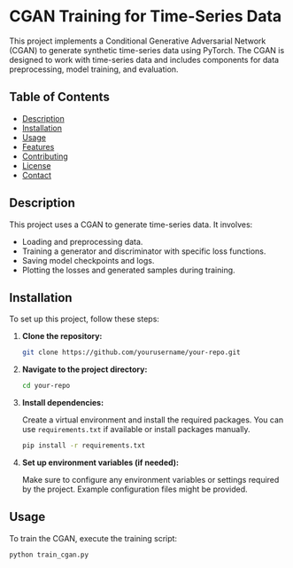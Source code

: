 # CGAN Training for Time-Series Data

This project implements a Conditional Generative Adversarial Network (CGAN) to generate synthetic time-series data using PyTorch. The CGAN is designed to work with time-series data and includes components for data preprocessing, model training, and evaluation.

## Table of Contents

- [Description](#description)
- [Installation](#installation)
- [Usage](#usage)
- [Features](#features)
- [Contributing](#contributing)
- [License](#license)
- [Contact](#contact)

## Description

This project uses a CGAN to generate time-series data. It involves:
- Loading and preprocessing data.
- Training a generator and discriminator with specific loss functions.
- Saving model checkpoints and logs.
- Plotting the losses and generated samples during training.

## Installation

To set up this project, follow these steps:

1. **Clone the repository:**

    ```bash
    git clone https://github.com/yourusername/your-repo.git
    ```

2. **Navigate to the project directory:**

    ```bash
    cd your-repo
    ```

3. **Install dependencies:**

    Create a virtual environment and install the required packages. You can use `requirements.txt` if available or install packages manually.

    ```bash
    pip install -r requirements.txt
    ```

4. **Set up environment variables (if needed):**

    Make sure to configure any environment variables or settings required by the project. Example configuration files might be provided.

## Usage

To train the CGAN, execute the training script:

```bash
python train_cgan.py
